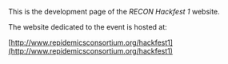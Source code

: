 
This is the development page of the *RECON Hackfest 1* website.

The website dedicated to the event is hosted at:

[http://www.repidemicsconsortium.org/hackfest1](http://www.repidemicsconsortium.org/hackfest1)